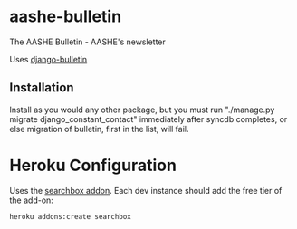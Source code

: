 # aashe-bulletin
The AASHE Bulletin - AASHE's newsletter

Uses [django-bulletin](http://github.com/aashe/django-bulletin)

## Installation

Install as you would any other package, but you must run
"./manage.py migrate django_constant_contact" immediately after
syncdb completes, or else migration of bulletin, first in the list,
will fail.

# Heroku Configuration

Uses the [searchbox addon](https://devcenter.heroku.com/articles/searchbox#using-haystack-with-django). Each dev instance should add the free tier of the add-on:

    heroku addons:create searchbox
